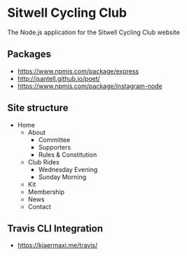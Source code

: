# Sitwell Cycling Club

The Node.js application for the Sitwell Cycling Club website

## Packages

- https://www.npmjs.com/package/express
- http://jsantell.github.io/poet/
- https://www.npmjs.com/package/instagram-node

## Site structure

- Home
  - About
    - Committee
    - Supporters
    - Rules & Constitution
  - Club Rides
    - Wednesday Evening
    - Sunday Morning
  - Kit
  - Membership
  - News
  - Contact

## Travis CLI Integration

- https://kjaermaxi.me/travis/

